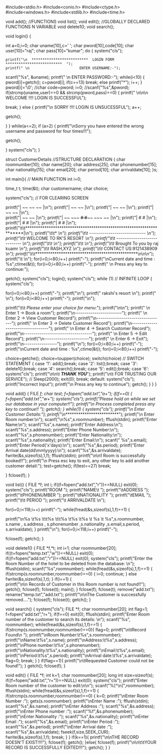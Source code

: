 #include<stdio.h>
#include<conio.h>
#include<ctype.h>
#include<windows.h>
#include<stdlib.h>
#include<time.h>

void add();  //FUNCTIONS
void list();
void edit();  //GLOBALLY DECLARED FUNCTIONS N VARIABLE
void delete1();
void search();


void login()
{

int a=0,i=0;
    char uname[10],c=' ';
    char pword[10],code[10];
    char user[10]="raj";
    char pass[10]="kumar";
    do
{
system("cls");

    printf("\n  **************************  LOGIN FORM  **************************  ");
    printf(" \n                       ENTER USERNAME:-");
scanf("%s", &uname);
printf(" \n                       ENTER PASSWORD:-");
while(i<10)
{
   pword[i]=getch();
   c=pword[i];
   if(c==13) break;
   else printf("*");
   i++;
}
pword[i]='\0';
//char code=pword;
i=0;
//scanf("%s",&pword);
if(strcmp(uname,user)==0 && strcmp(pword,pass)==0)
{
printf("  \n\n\n       WELCOME !!!! LOGIN IS SUCCESSFUL");

break;
}
else
{
printf("\n        SORRY !!!!  LOGIN IS UNSUCESSFUL");
a++;

getch();

}
}
while(a<=2);
if (a>2)
{
printf("\nSorry you have entered the wrong username and password for four times!!!");

getch();

}
system("cls");
}

struct CustomerDetails   //STRUCTURE DECLARATION
{
char roomnumber[10];
char name[20];
char address[25];
char phonenumber[15];
char nationality[15];
char email[20];
char period[10];
char arrivaldate[10];
}s;

int main(){     // MAIN FUNCTION
int i=0;

time_t t;
time(&t);
char customername;
char choice;

system("cls");   // FOR CLEARING SCREEN

printf("|                                            ~~ ~~ ~~                     |\n");
printf("|                                         ~~          ~~                  |\n");
printf("|                                         ~~             ~~               |\n");
printf("|                                      ~~                  ~~             |\n");      
printf("|                                     ~~                    ~~            |\n");
printf("|                                     ~~ ~~~ ~~# #~~~~ ~~~ ~~             |\n");
printf("|                                             # #                         |\n");
printf("|                                            # #                          |\n");
printf("|                                           # #                           |\n");
  printf("\t\t*********************************************************************|\n");
printf("\t\t*                                               *\n");
printf("\t\t*       -----------------------------           *\n");
printf("\t\t*        WELCOME TO  RK'S  RESORT               *\n");
printf("\t\t*       -----------------------------           *\n");
printf("\t\t*                                               *\n");
printf("\t\t*                                               *\n");
printf("\t\t*         Brought To you by raj kuamr           *\n");
printf("\t\t*                 RASH,XYZ                       *\n");
printf("\t\t*           CONTACT US:9121438909               *\n");
printf("\t\t*************************************************\n\n\n");
printf("\t                                                      \n");
for(i=0;i<80;i++)
printf("-");
   printf("\nCurrent date and time : %s",ctime(&t));
   for(i=0;i<80;i++)
printf("-");
printf(" \n Press any key to continue:");

getch();
    system("cls");
    login();
    system("cls");
while (1)      // INFINITE LOOP
{
system("cls");

for(i=0;i<80;i++)
printf("-");
printf("\n");
printf("                rakshi's resort                    \n");
printf("                                                    \n");
for(i=0;i<80;i++)
printf("-");
printf("\n");

printf("\t\t *Please enter your choice for menu*:");
printf("\n\n");
printf(" \n Enter 1 -> Book a room");
printf("\n------------------------");
printf(" \n Enter 2 -> View Customer Record");
printf("\n----------------------------------");
printf(" \n Enter 3 -> Delete Customer Record");
printf("\n-----------------------------------");
printf(" \n Enter 4 -> Search Customer Record");
printf("\n-----------------------------------");
printf(" \n Enter 5 -> Edit Record");
printf("\n-----------------------");
printf(" \n Enter 6 -> Exit");
printf("\n-----------------");
printf("\n");
for(i=0;i<80;i++)
printf("-");
   printf("\nCurrent date and time : %s",ctime(&t));
   for(i=0;i<80;i++)
printf("-");

choice=getche();
choice=toupper(choice);
switch(choice)           // SWITCH STATEMENT
{
case '1':
add();break;
case '2':
list();break;
case '3':
delete1();break;
case '4':
search();break;
case '5':
edit();break;
case '6':
system("cls");
printf("\n\n\t *****THANK YOU*****");
printf("\n\t FOR TRUSTING OUR SERVICE");
// Sleep(2000);
exit(0);
break;
default:
system("cls");
printf("Incorrect Input");
printf("\n Press any key to continue");
getch();
}
}
}

void add()
{
FILE *f;
char test;
f=fopen("add.txt","a+");
if(f==0)
{   f=fopen("add.txt","w+");
system("cls");
printf("Please hold on while we set our database in your computer!!");
printf("\n Process completed press any key to continue!! ");
getch();
}
while(1)
{
system("cls");
printf("\n Enter Customer Details:");
printf("\n**************************");
printf("\n Enter Room number:\n");
scanf("\n%s",s.roomnumber);
fflush(stdin);
printf("Enter Name:\n");
scanf("%s",s.name);
printf("Enter Address:\n");
scanf("%s",s.address);
printf("Enter Phone Number:\n");
scanf("%s",s.phonenumber);
printf("Enter Nationality:\n");
scanf("%s",s.nationality);
printf("Enter Email:\n");
scanf(" %s",s.email);
printf("Enter Period(\'x\'days):\n");
scanf("%s",&s.period);
printf("Enter Arrival date(dd\\mm\\yyyy):\n");
scanf("%s",&s.arrivaldate);
fwrite(&s,sizeof(s),1,f);
fflush(stdin);
printf("\n\n1 Room is successfully booked!!");
printf("\n Press esc key to exit,  any other key to add another customer detail:");
test=getche();
if(test==27)
break;

}
fclose(f);
}

void list()
{
FILE *f;
int i;
if((f=fopen("add.txt","r"))==NULL)
exit(0);
system("cls");
printf("ROOM    ");
printf("NAME\t ");
printf("\tADDRESS ");
printf("\tPHONENUMBER ");
printf("\tNATIONALITY ");
printf("\tEMAIL ");
printf("\t\t  PERIOD ");
printf("\t ARRIVALDATE \n");

for(i=0;i<118;i++)
printf("-");
while(fread(&s,sizeof(s),1,f)==1)
{

printf("\n%s \t%s \t\t%s \t\t%s \t%s  \t%s  \t     %s  \t  %s",s.roomnumber, s.name , s.address , s.phonenumber ,s.nationality ,s.email,s.period,  s.arrivaldate);
}
printf("\n");
for(i=0;i<118;i++)
printf("-");

fclose(f);
getch();
}

void delete1()
{
FILE *f,*t;
int i=1;
char roomnumber[20];
if((t=fopen("temp.txt","w"))==NULL)
exit(0);
if((f=fopen("add.txt","r"))==NULL)
exit(0);
system("cls");
printf("Enter the Room Number of the hotel to be deleted from the database: \n");
fflush(stdin);
scanf("%s",roomnumber);
while(fread(&s,sizeof(s),1,f)==1)
{
if(strcmp(s.roomnumber,roomnumber)==0)
{       i=0;
continue;
}
else
fwrite(&s,sizeof(s),1,t);
}
if(i==1)
{      
printf("\n\n Records of Customer in this  Room number is not found!!");
getch();
fclose(f);
fclose(t);
main();
}
fclose(f);
fclose(t);
remove("add.txt");
rename("temp.txt","add.txt");
printf("\n\nThe Customer is successfully removed....");
fclose(f);
fclose(t);
getch();
}

void search()
{
system("cls");
FILE *f;
char roomnumber[20];
int flag=1;
f=fopen("add.txt","r+");
if(f==0)
exit(0);
fflush(stdin);
printf("Enter Room number of the customer to search its details: \n");
scanf("%s", roomnumber);
while(fread(&s,sizeof(s),1,f)==1)
{
if(strcmp(s.roomnumber,roomnumber)==0){
flag=0;
printf("\n\tRecord Found\n ");
printf("\nRoom Number:\t%s",s.roomnumber);
printf("\nName:\t%s",s.name);
printf("\nAddress:\t%s",s.address);
printf("\nPhone number:\t%s",s.phonenumber);
printf("\nNationality:\t%s",s.nationality);
printf("\nEmail:\t%s",s.email);
printf("\nPeriod:\t%s",s.period);
printf("\nArrival date:\t%s",s.arrivaldate);
flag=0;
break;
}
}
if(flag==1){
printf("\n\tRequested Customer could not be found!");
}
getch();
fclose(f);
}

void edit()
{
FILE *f;
int k=1;
char roomnumber[20];
long int size=sizeof(s);
if((f=fopen("add.txt","r+"))==NULL)
exit(0);
system("cls");
printf("Enter Room number of the customer to edit:\n\n");
scanf("%[^\n]",roomnumber);
fflush(stdin);
while(fread(&s,sizeof(s),1,f)==1)
{
if(strcmp(s.roomnumber,roomnumber)==0)
{
k=0;
printf("\nEnter Room Number     :");
gets(s.roomnumber);
printf("\nEnter Name    :");
fflush(stdin);
scanf("%s",&s.name);
printf("\nEnter Address        :");
scanf("%s",&s.address);
printf("\nEnter Phone number :");
scanf("%f",&s.phonenumber);
printf("\nEnter Nationality :");
scanf("%s",&s.nationality);
printf("\nEnter Email :");
scanf("%s",&s.email);
printf("\nEnter Period :");
scanf("%s",&s.period);
printf("\nEnter Arrival date :");
scanf("%s",&s.arrivaldate);
fseek(f,size,SEEK_CUR);  
fwrite(&s,sizeof(s),1,f);
break;
}
}
if(k==1){
printf("\n\nTHE RECORD DOESN'T EXIST!!!!");
fclose(f);
getch();
}else{
fclose(f);
printf("\n\n\t\tYOUR RECORD IS SUCCESSFULLY EDITED!!!");
getch();
}
}
